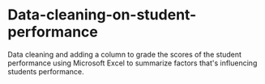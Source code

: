 # Data-cleaning-on-student-performance
Data cleaning and adding a column to grade the scores of the student performance using Microsoft Excel to summarize factors that's influencing students performance.
